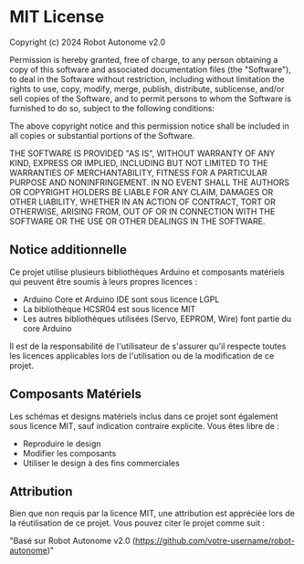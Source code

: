 # MIT License

Copyright (c) 2024 Robot Autonome v2.0

Permission is hereby granted, free of charge, to any person obtaining a copy
of this software and associated documentation files (the "Software"), to deal
in the Software without restriction, including without limitation the rights
to use, copy, modify, merge, publish, distribute, sublicense, and/or sell
copies of the Software, and to permit persons to whom the Software is
furnished to do so, subject to the following conditions:

The above copyright notice and this permission notice shall be included in all
copies or substantial portions of the Software.

THE SOFTWARE IS PROVIDED "AS IS", WITHOUT WARRANTY OF ANY KIND, EXPRESS OR
IMPLIED, INCLUDING BUT NOT LIMITED TO THE WARRANTIES OF MERCHANTABILITY,
FITNESS FOR A PARTICULAR PURPOSE AND NONINFRINGEMENT. IN NO EVENT SHALL THE
AUTHORS OR COPYRIGHT HOLDERS BE LIABLE FOR ANY CLAIM, DAMAGES OR OTHER
LIABILITY, WHETHER IN AN ACTION OF CONTRACT, TORT OR OTHERWISE, ARISING FROM,
OUT OF OR IN CONNECTION WITH THE SOFTWARE OR THE USE OR OTHER DEALINGS IN THE
SOFTWARE.

## Notice additionnelle

Ce projet utilise plusieurs bibliothèques Arduino et composants matériels qui peuvent être soumis à leurs propres licences :

- Arduino Core et Arduino IDE sont sous licence LGPL
- La bibliothèque HCSR04 est sous licence MIT
- Les autres bibliothèques utilisées (Servo, EEPROM, Wire) font partie du core Arduino

Il est de la responsabilité de l'utilisateur de s'assurer qu'il respecte toutes les licences applicables lors de l'utilisation ou de la modification de ce projet.

## Composants Matériels

Les schémas et designs matériels inclus dans ce projet sont également sous licence MIT, sauf indication contraire explicite. Vous êtes libre de :
- Reproduire le design
- Modifier les composants
- Utiliser le design à des fins commerciales

## Attribution

Bien que non requis par la licence MIT, une attribution est appréciée lors de la réutilisation de ce projet. Vous pouvez citer le projet comme suit :

"Basé sur Robot Autonome v2.0 (https://github.com/votre-username/robot-autonome)"